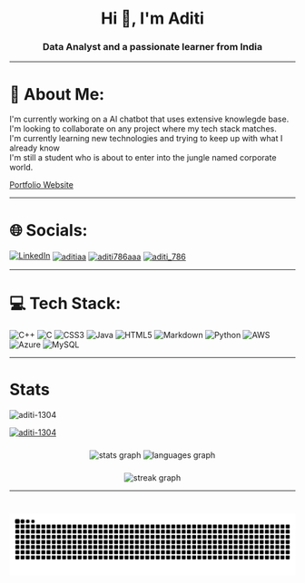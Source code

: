 <h1 align="center">Hi 👋, I'm Aditi</h1>
<h3 align="center">Data Analyst and a passionate learner from India</h3>

---

# 💫 About Me:
I'm currently working on a AI chatbot that uses extensive knowlegde base.
<br>
I'm looking to collaborate on any project where my tech stack matches.<br>I'm currently learning new technologies and trying to keep up with what I already know<br>I'm still a student who is about to enter into the jungle named corporate world.

[Portfolio Website](https://aditi-1304.github.io/index.html)

---

# 🌐 Socials:
[![LinkedIn](https://img.shields.io/badge/LinkedIn-%230077B5.svg?logo=linkedin&logoColor=white)](https://linkedin.com/in/aditi-agr) 
<a href="https://www.codechef.com/users/aditiaa" target="blank"><img align="center" src="https://cdn.jsdelivr.net/npm/simple-icons@3.1.0/icons/codechef.svg" alt="aditiaa" height="30" width="40" /></a>
<a href="https://www.hackerrank.com/aditi786aaa" target="blank"><img align="center" src="https://raw.githubusercontent.com/rahuldkjain/github-profile-readme-generator/master/src/images/icons/Social/hackerrank.svg" alt="aditi786aaa" height="30" width="40" /></a>
<a href="https://www.leetcode.com/aditi_786" target="blank"><img align="center" src="https://raw.githubusercontent.com/rahuldkjain/github-profile-readme-generator/master/src/images/icons/Social/leet-code.svg" alt="aditi_786" height="30" width="40" /></a>

---

# 💻 Tech Stack:
![C++](https://img.shields.io/badge/c++-%2300599C.svg?style=for-the-badge&logo=c%2B%2B&logoColor=white) ![C](https://img.shields.io/badge/c-%2300599C.svg?style=for-the-badge&logo=c&logoColor=white) ![CSS3](https://img.shields.io/badge/css3-%231572B6.svg?style=for-the-badge&logo=css3&logoColor=white) ![Java](https://img.shields.io/badge/java-%23ED8B00.svg?style=for-the-badge&logo=openjdk&logoColor=white) ![HTML5](https://img.shields.io/badge/html5-%23E34F26.svg?style=for-the-badge&logo=html5&logoColor=white) ![Markdown](https://img.shields.io/badge/markdown-%23000000.svg?style=for-the-badge&logo=markdown&logoColor=white) ![Python](https://img.shields.io/badge/python-3670A0?style=for-the-badge&logo=python&logoColor=ffdd54) ![AWS](https://img.shields.io/badge/AWS-%23FF9900.svg?style=for-the-badge&logo=amazon-aws&logoColor=white) ![Azure](https://img.shields.io/badge/azure-%230072C6.svg?style=for-the-badge&logo=microsoftazure&logoColor=white) ![MySQL](https://img.shields.io/badge/mysql-4479A1.svg?style=for-the-badge&logo=mysql&logoColor=white)

---
# Stats

<p align="left"> <img src="https://komarev.com/ghpvc/?username=aditi-1304&label=Profile%20views&color=0e75b6&style=flat" alt="aditi-1304" /> </p>

<p align="left"> <a href="https://github.com/ryo-ma/github-profile-trophy"><img src="https://github-profile-trophy.vercel.app/?username=aditi-1304" alt="aditi-1304" /></a> </p>

###

<div align="center">
  <img src="https://github-readme-stats.vercel.app/api?username=aditi-1304&hide_title=false&hide_rank=false&show_icons=true&include_all_commits=true&count_private=true&disable_animations=false&theme=dracula&locale=en&hide_border=false" height="150" alt="stats graph"  />
  <img src="https://github-readme-stats.vercel.app/api/top-langs?username=aditi-1304&locale=en&hide_title=false&layout=compact&card_width=320&langs_count=5&theme=dracula&hide_border=false" height="150" alt="languages graph"  />
</div>

###

<div align="center">
  <img src="https://streak-stats.demolab.com?user=Aditi-1304&locale=en&mode=daily&theme=dracula&hide_border=false&border_radius=5&order=3" height="150" alt="streak graph"  />
</div>

---

###

<br clear="both">

<img src="https://raw.githubusercontent.com/Aditi-1304/Aditi-1304/output/snake.svg" alt="Snake animation" />

###

